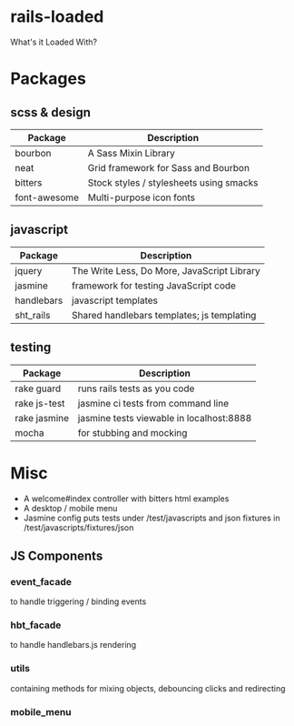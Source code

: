 # rails-loaded

What's it Loaded With?

# Packages

## scss & design

| Package           | Description                                  |
| ----------------- | -------------------------------------------- |
| bourbon           | A Sass Mixin Library                         |
| neat              | Grid framework for Sass and Bourbon          |
| bitters           | Stock styles / stylesheets using smacks      |
| font-awesome      | Multi-purpose icon fonts                     |


## javascript

| Package           | Description                                  |
| ----------------- | -------------------------------------------- |
| jquery            | The Write Less, Do More, JavaScript Library  |
| jasmine           | framework for testing JavaScript code        |
| handlebars        | javascript templates                         |
| sht_rails         | Shared handlebars templates; js templating   |


## testing

| Package           | Description                                  |
| ----------------- | -------------------------------------------- |
| rake guard        | runs rails tests as you code                 |
| rake js-test      | jasmine ci tests from command line           |
| rake jasmine      | jasmine tests viewable in localhost:8888     |
| mocha             | for stubbing and mocking                     |


# Misc

* A welcome#index controller with bitters html examples
* A desktop / mobile menu
* Jasmine config puts tests under /test/javascripts and json fixtures in /test/javascripts/fixtures/json


## JS Components

### event_facade
to handle triggering / binding events

### hbt_facade
to handle handlebars.js rendering

### utils
containing methods for mixing objects, debouncing clicks and redirecting

### mobile_menu

